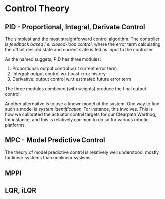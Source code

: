 # Control Theory

## PID - Proportional, Integral, Derivate Control

The simplest and the most straightforward control algorithm. The controller is *feedback based i.e. closed-loop control*, where the error term calculating the offset desired state and current state is fed as input to the controller.

As the named suggets, PID has three modules:
1. Proportional: output control w.r.t current error term
2. Integral: output control w.r.t past error history
3. Derivative: output control w.r.t estimated future error term

The three modules combined (with weights) produce the final output control.


Another alternaitve is to use a known model of the system. One way to find such a model is *system identification*. For instance, this involves. This is how we calibrated the actuator control targets for our Clearpath Warthog, for instance, and this is relatively common to do so for various robotic platforms.


## MPC - Model Predictive Control

The theory of model predictive control is relatively well understood, mostly for linear systems than nonlinear systems. 



## MPPI

## LQR, iLQR